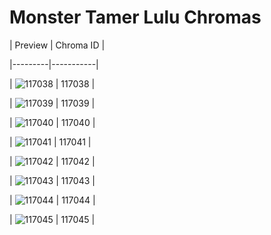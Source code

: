 # Monster Tamer Lulu Chromas


| Preview | Chroma ID |

|---------|-----------|

| ![117038](https://raw.communitydragon.org/latest/plugins/rcp-be-lol-game-data/global/default/v1/champion-chroma-images/117/117038.png) | 117038 |

| ![117039](https://raw.communitydragon.org/latest/plugins/rcp-be-lol-game-data/global/default/v1/champion-chroma-images/117/117039.png) | 117039 |

| ![117040](https://raw.communitydragon.org/latest/plugins/rcp-be-lol-game-data/global/default/v1/champion-chroma-images/117/117040.png) | 117040 |

| ![117041](https://raw.communitydragon.org/latest/plugins/rcp-be-lol-game-data/global/default/v1/champion-chroma-images/117/117041.png) | 117041 |

| ![117042](https://raw.communitydragon.org/latest/plugins/rcp-be-lol-game-data/global/default/v1/champion-chroma-images/117/117042.png) | 117042 |

| ![117043](https://raw.communitydragon.org/latest/plugins/rcp-be-lol-game-data/global/default/v1/champion-chroma-images/117/117043.png) | 117043 |

| ![117044](https://raw.communitydragon.org/latest/plugins/rcp-be-lol-game-data/global/default/v1/champion-chroma-images/117/117044.png) | 117044 |

| ![117045](https://raw.communitydragon.org/latest/plugins/rcp-be-lol-game-data/global/default/v1/champion-chroma-images/117/117045.png) | 117045 |